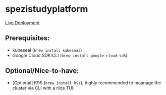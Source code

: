 # spezistudyplatform

<!-- markdown-link-check-disable-next-line -->
[Live Deployment](https://study.muci.sh)

## Prerequisites:
* kubeseal (`brew install kubeseal`)
* Google Cloud SDK/CLI (`brew install google-cloud-sdk`)

## Optional/Nice-to-have:
* [Optional] K9S (`brew install k9s`), highly recommended to maanage the cluster via CLI with a nice TUI. 
